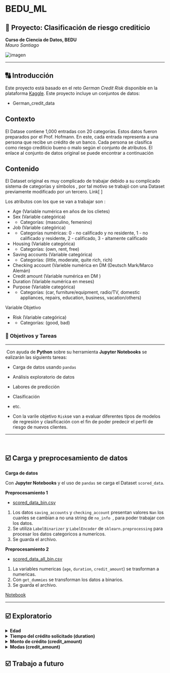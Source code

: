 # BEDU_ML
## :rocket:  Proyecto: Clasificación de riesgo crediticio
**Curso de Ciencia de Datos, BEDU**   
*Mauro Santiago*
  
![imagen](imagenes/dataset-card.jpg)
  
---
  
## :capital_abcd: Introducción

Este proyecto está basado en el reto *German Credit Risk* disponible en la plataforma [Kaggle](https://www.kaggle.com/uciml/german-credit).
Este proyecto incluye un conjuntos de datos:

- German_credit_data

## Contexto

El Datase contiene 1,000 entradas con 20 categorías. Estos datos fueron preparados por el Prof. Hofmann. En este, cada entrada representa a una persona que recibe un crédito de un banco. Cada persona se clasifica como riesgo crediticio bueno o malo según el conjunto de atributos. El enlace al conjunto de datos original se puede encontrar a continuación

## Contenido

El Dataset original es muy complicado de trabajar debido a su complicado sistema de categorías y símbolos , por tal motivo se trabajó con una Dataset previamente modificado por un tercero. Link[     ]

Los atributos con los que se van a trabajar son :

- Age (Variable numérica en años de los clietes) 
- Sex (Variable categórica)
- - Categorías: (masculino, femenino)
- Job (Variable categórica) 
- - Categorías numéricas: 0 - no calificado y no residente, 1 - no calificado y residente, 2 - calificado, 3 - altamente calificado
- Housing (Variable categórica)
- - Categorías: (own, rent, free)
- Saving accounts (Variable categórica) 
- - Categorías: (little, moderate, quite rich, rich)
- Checking account (Varieble numérica en DM (Deutsch Mark/Marco Alemán)
- Credit amount (Variable numérica en DM )
- Duration (Variable numérica en meses)
- Purpose (Variable categórica)
- - Categorías: (car, furniture/equipment, radio/TV, domestic appliances, repairs, education, business, vacation/others)

Variable Objetivo 

- Risk (Variable categórica)
- - Categorías: (good, bad)

### :dart: Objetivos y Tareas
---
​
Con ayuda de __Python__ sobre su herramienta __Jupyter Notebooks__ se ealizarán las siguients tareas:

- Carga de datos usando `pandas`
- Análisis exploratorio de datos
- Labores de predicción
- Clasificación
- etc.

-  Con la varile objetivo `Risk`se van a evaluar diferentes tipos de modelos de regresión y clasificación con el fin de poder predecir el perfil de riesgo de nuevos clientes.
 
---
​
## :ballot_box_with_check: Carga y preprocesamiento de datos
  
**Carga de datos**

Con  __Jupyter Notebooks__  y el uso de `pandas` se carga el Dataset `scored_data`.

**Preprocesamiento 1**
- [scored_data_bin.csv](Datasets/scored_data_bin.csv)

1. Los datos `saving_accounts` y `checking_account` presentan valores `Nan` los cuanles se cambian a no una string de `no_info `, para poder trabajar con los datos.
2. Se utiliza `LabelBinarizer` y `LabelEncoder` de  `sklearn.preprocessing` para procesar los datos categoricos a numerícos.
3. Se guarda el archivo.


**Preprocesamiento 2**
- [scored_data_all_bin.csv](Datasets/scored_data_all_bin.csv)

1. La variables numericas (`age`, `duration`, `credit_amount`) se trasforman a numericas.
2. Con `get_dummies` se transforman los datos a binarios.
3. Se guarda el archivo.

[Notebook](German_CR/Procesamiento.ipynb)


---

## :ballot_box_with_check: Exploratorio 


<details><summary><strong>Edad </em></strong> </summary>
	<p>
    
- La edad promedio es 35.5 años
- La edad minima es de 19 años
- La edad maxima es de 75 años 
- El Rango de edad es 56 años 
- El 25% de los datos tienen un valor menor a 27
- El 50% de los datos tienen un valor menor a 33 (mediana)
- El 75% de los datos tienen un valor menor a 42
- Rango intercuartilico: 15
- La desviación estándar es 11.37 (Los datos muy unidos)

![imagen](imagenes/edad_box_his.jpg)
  
- Los datos estan centrandos de lado izquierdo, podriamos decir que los créditos estan mas disponibles para los jovenes.
- Los clientes mayores de 60 años son atipicos 
- Los clientes se concentran en una edad de 25 a 40 años 
  
## Con filtro de poco riesgo y alto riesgo. 
  
![imagen](imagenes/edad_riesgo.jpg)

- Los clientes grandes son atipicos en los dos casos 
- Los clientes con mayor riesgo son mas jovenes
- La distribución de las edades de los clientes son similares en los dos casos (good/bad).
    
</p>
</details>

<details><summary><strong>Tiempo del crédito solícitado  (duration) </em></strong> </summary>
	<p>
    
- El promedio la duración del crédito  es 20.90 meses 
- La duración minima solicitada es de 4 meses
- La duración maximo solicitada es de 72 meses
- El Rango de la duración del crédito es de 68
- El 25% de los datos tienen un valor menor a 12.00
- El 50% de los datos tienen un valor menor a 18.00 (mediana)
- El 75% de los datos tienen un valor menor a 24.00
- Rango intercuartilico: 12 
- La desviación estándar es 12.058 (Los datos no son dispersos)
    
![imagen](imagenes/meses.jpg)

</p>
</details>

<details><summary><strong>Monto de crédito (credit_amount) </em></strong> </summary>
	<p>
    
- El promedio del monto de los créditos es 3,271.25
- El monto minimo solicitado es de 250.00
- EL monto maximo solicitado es de 18,424.00
- El Rango de los montos de credito es de 18,174.00
- El 25% de los datos tienen un valor menor a 13,65.50
- El 50% de los datos tienen un valor menor a 2,319.50 (mediana)
- El 75% de los datos tienen un valor menor a 3,972.25
- Rango intercuartilico: 2,606.75
- La desviación estándar es 2,822.73 (Los datos son muy dispersos)
 
![imagen](imagenes/Credit_box.jpg)
  
- Crédito arriba de 7,500 son raros
- Los montos de crétos mas solicitados estan entre 2,500  y 3,500 
- Los créditos de mayor monto son para pocos clientes
  
 
</p>
</details>

<details><summary><strong>Modas (credit_amount) </em></strong> </summary>
	<p>
     
![imagen](imagenes/modas.jpg)
  
- La mayoria de los clietes son de 27 años siento tambien la mayoria de los clientes de poco riesgo
- la mayoria de los clietes tienen trabajo de tipo 2 (En general y en clasificacion de cliente)
- la mayoria de los clietes cuenta con pocos ahorros (En general y en clasificacion de cliente)
- la mayoria de los clietes usan el crédito para comprar un automovil (En general y en clasificacion de cliente)
 
</p>
</details>


  
## :ballot_box_with_check: Trabajo a futuro
  
<Describir tareas pendientes que pueden ayudar a mejorar los resultados.>
  
